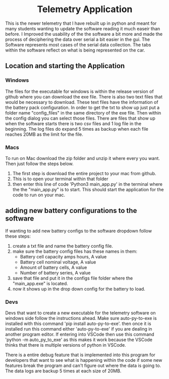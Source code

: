 <h1 align="center"> Telemetry Application </h1>
This is the newer telemetry that I have rebuilt up in python and meant for many students wanting to update the software reading it much easeir than before.
I Improved the usability of the the software a bit more and made the process of deciphering the data over serial a bit easier in the gui. The Software represents most cases of the serial data collection.
The tabs within the software reflect on what is being represented on the car.

<h2 align="left"> Location and starting the Application</h2>

### Windows
The files for the executable for windows is within the release version of github where you can download the exe file. There is also two text files that would be necessary to download. These text files have the information of the battery pack configuration. In order to get the txt to show up just put a folder name "config_files" in the same directory of the exe file. Then within the config dialog you can select those files. There are files that show up when the software starts there is two csv files and 1 log file in the beginning. The log files do expand 5 times as backup when each file reaches 20MB as the limit for the file.

### Macs
To run on Mac download the zip folder and unzip it where every you want. Then just follow the steps below.
1. The first step is download the entire project to your mac from github.
2. This is to open your terminal within that folder
3. then enter this line of code 'Python3 main_app.py' in the terminal where the the "main_app.py" is to start.
This should start the application for the code to run on your mac.

<h2 align="left"> adding new battery configurations to the software </h2>
If wanting to add new battery configs to the software dropdown follow these steps:

1. create a txt file and name the battery config file.
2. make sure the battery config files has these names in them:
    - Battery cell capacity amps hours, A value 
    - Battery cell nominal voltage, A value
    - Amount of battery cells, A value
    - Number of battery series, A value
3. save that file and put it in the configs file folder where the "main_app.exe" is located.
4. now it shows up in the drop down config for the battery to load.

### Devs
Devs that want to create a new executable for the telemetry software on windows side follow the instructions ahead. Make sure auto-py-to-exe is installed with this command 'pip install auto-py-to-exe'. then once it is installed run this command either 'auto-py-to-exe' if you are dealing in another program editor. If entering into VSCode then use this command 'python -m auto_py_to_exe' as this makes it work because the VSCode thinks that there is multiple versions of python in VSCode.

There is a entire debug feature that is implemented into this program for developers that want to see what is happening within the code if some new features break the program and can't figure out where the data is going to. The data logs are backup 5 times at each size of 20MB.